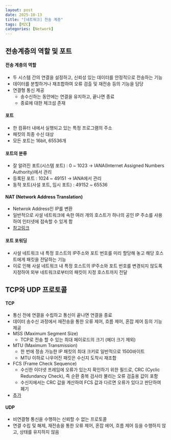 ```yaml
---
layout: post
date: 2025-10-13
title: "[네트워크] 전송 계층"
tags: [MZC]
categories: [Network]
---
```



## 전송계층의 역할 및 포트



#### 전송 계층의 역할

- 두 시스템 간의 연결을 설정하고, 신뢰성 있는 데이터를 안정적으로 전송하는 기능
- 데이터를 분할하거나 재조합하여 오류 검출 및 재전송 등의 기능을 담당
- 연결형 통신 제공
	- 송수신하는 동안에는 연결을 유지하고, 끝나면 종료
	- 종료에 대한 체크섬 존재


#### 포트

- 한 컴퓨터 내에서 실행되고 있는 특정 프로그램의 주소
- 패킷의 최종 수신 대상
- 모든 포트는 16bit, 65536개


#### 포트의 분류

- 잘 알려진 포트(시스템 포트) : 0 ~ 1023 → IANA(Internet Assigned Numbers Authority)에서 관리
- 등록된 포트 : 1024 ~ 49151 → IANA에서 관리
- 동적 포트(사설 포트, 임시 포트) : 49152 ~ 65536


#### NAT (Network Address Translation)

- Netwrok Address인 IP를 변환
- 일반적으로 사설 네트워크에 속한 여러 개의 호스트가 하나의 공인 IP 주소를 사용하여 인터넷에 접속할 수 있게 함
- [참고링크](https://m.blog.naver.com/seek316/222652148082)


#### 포트 포워딩

- 사설 네트워크 내 특정 호스트의 IP주소와 포트 번호를 미리 할당해 놓고 해당 호스트에게 패킷을 전달하는 기능
- 이로 인해 사설 네트워크 내 특정 호스트의 IP주소와 포트 번호를 변경되지 않도록 지정하여 외부 네트워크로부터의 패킷이 지정 호스트까지 전달


## TCP와 UDP 프로토콜



#### TCP

- 통신 전에 연결을 수립하고 통신이 끝나면 연결을 종료
- 데이터 송수신 과정에서 재전송을 통한 오류 제어, 흐름 제어, 혼잡 제어 등의 기능 제공
- MSS (Maximum Segment Size)
	- TCP로 전송 할 수 있는 최대 페이로드의 크기 (헤더 크기 제외)
- MTU (Maximum Transmission)
	- 한 번에 정송 가능한 IP 패킷의 최대 크키로 일반적으로 1500바이트
	- MTU 이하로 나우어진 패킷은 수신지 도착시 재조합
- FCS (Frame Check Sequence)
	- 수신한 이더넷 프레임에 오류가 있는지 확인하기 위한 필드로, CRC (Cyclic Redundancy Check), 즉 순환 중복 검사라 불리는 오류 검출용 값이 포함
	- 수신지에서는 CRC 값을 계산하여 FCS 값과 다르면 오류가 있다고 판단하여 폐기
- [추가](https://mlee0323.github.io/posts/%EB%84%A4%ED%8A%B8%EC%9B%8C%ED%81%AC-TCP/)


#### UDP

- 비연결형 통신을 수행하는 신뢰할 수 없는 프로토콜
- 연결 수립 및 해제, 재전송을 통한 오류 제어, 혼잡 에어, 흐름 제어 등을 수행하지 않고, 상태를 유지하지 않음
